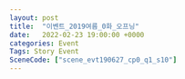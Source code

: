 ```yaml
---
layout: post
title:  "이벤트_2019여름_0화_오프닝"
date:   2022-02-23 19:00:00 +0000
categories: Event
Tags: Story Event
SceneCode: ["scene_evt190627_cp0_q1_s10"]
---
```

